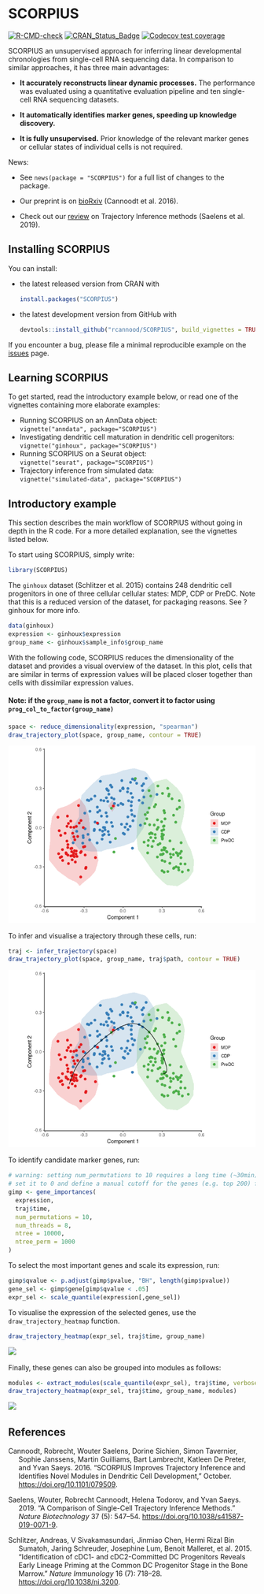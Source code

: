 
# SCORPIUS

<!-- badges: start -->

[![R-CMD-check](https://github.com/rcannood/SCORPIUS/actions/workflows/R-CMD-check.yaml/badge.svg)](https://github.com/rcannood/SCORPIUS/actions/workflows/R-CMD-check.yaml)
[![CRAN_Status_Badge](https://www.r-pkg.org/badges/version/SCORPIUS)](https://cran.r-project.org/package=SCORPIUS)
[![Codecov test
coverage](https://codecov.io/gh/rcannood/SCORPIUS/branch/master/graph/badge.svg)](https://app.codecov.io/gh/rcannood/SCORPIUS?branch=master)
<!-- badges: end -->

SCORPIUS an unsupervised approach for inferring linear developmental
chronologies from single-cell RNA sequencing data. In comparison to
similar approaches, it has three main advantages:

-   **It accurately reconstructs linear dynamic processes.** The
    performance was evaluated using a quantitative evaluation pipeline
    and ten single-cell RNA sequencing datasets.

-   **It automatically identifies marker genes, speeding up knowledge
    discovery.**

-   **It is fully unsupervised.** Prior knowledge of the relevant marker
    genes or cellular states of individual cells is not required.

News:

-   See `news(package = "SCORPIUS")` for a full list of changes to the
    package.

-   Our preprint is on
    [bioRxiv](https://biorxiv.org/content/early/2016/10/07/079509)
    (Cannoodt et al. 2016).

-   Check out our [review](https://dx.doi.org/10.1038/s41587-019-0071-9)
    on Trajectory Inference methods (Saelens et al. 2019).

## Installing SCORPIUS

You can install:

-   the latest released version from CRAN with

    ``` r
    install.packages("SCORPIUS")
    ```

-   the latest development version from GitHub with

    ``` r
    devtools::install_github("rcannood/SCORPIUS", build_vignettes = TRUE)
    ```

If you encounter a bug, please file a minimal reproducible example on
the [issues](https://github.com/rcannood/SCORPIUS/issues) page.

## Learning SCORPIUS

To get started, read the introductory example below, or read one of the
vignettes containing more elaborate examples:

-   Running SCORPIUS on an AnnData object:  
    `vignette("anndata", package="SCORPIUS")`
-   Investigating dendritic cell maturation in dendritic cell
    progenitors:  
    `vignette("ginhoux", package="SCORPIUS")`
-   Running SCORPIUS on a Seurat object:  
    `vignette("seurat", package="SCORPIUS")`
-   Trajectory inference from simulated data:  
    `vignette("simulated-data", package="SCORPIUS")`

## Introductory example

This section describes the main workflow of SCORPIUS without going in
depth in the R code. For a more detailed explanation, see the vignettes
listed below.

To start using SCORPIUS, simply write:

``` r
library(SCORPIUS)
```

The `ginhoux` dataset (Schlitzer et al. 2015) contains 248 dendritic
cell progenitors in one of three cellular cellular states: MDP, CDP or
PreDC. Note that this is a reduced version of the dataset, for packaging
reasons. See ?ginhoux for more info.

``` r
data(ginhoux)
expression <- ginhoux$expression
group_name <- ginhoux$sample_info$group_name
```

With the following code, SCORPIUS reduces the dimensionality of the
dataset and provides a visual overview of the dataset. In this plot,
cells that are similar in terms of expression values will be placed
closer together than cells with dissimilar expression values.

#### Note: if the `group_name` is not a factor, convert it to factor using `prog_col_to_factor(group_name)`

``` r
space <- reduce_dimensionality(expression, "spearman")
draw_trajectory_plot(space, group_name, contour = TRUE)
```

![](man/figures/README_reduce_dimensionality-1.png)<!-- -->

To infer and visualise a trajectory through these cells, run:

``` r
traj <- infer_trajectory(space)
draw_trajectory_plot(space, group_name, traj$path, contour = TRUE)
```

![](man/figures/README_infer_trajectory-1.png)<!-- -->

To identify candidate marker genes, run:

``` r
# warning: setting num_permutations to 10 requires a long time (~30min) to run!
# set it to 0 and define a manual cutoff for the genes (e.g. top 200) for a much shorter execution time.
gimp <- gene_importances(
  expression, 
  traj$time, 
  num_permutations = 10, 
  num_threads = 8, 
  ntree = 10000,
  ntree_perm = 1000
) 
```

To select the most important genes and scale its expression, run:

``` r
gimp$qvalue <- p.adjust(gimp$pvalue, "BH", length(gimp$pvalue))
gene_sel <- gimp$gene[gimp$qvalue < .05]
expr_sel <- scale_quantile(expression[,gene_sel])
```

To visualise the expression of the selected genes, use the
`draw_trajectory_heatmap` function.

``` r
draw_trajectory_heatmap(expr_sel, traj$time, group_name)
```

![](man/figures/README_visualise_tafs-1.png)<!-- -->

Finally, these genes can also be grouped into modules as follows:

``` r
modules <- extract_modules(scale_quantile(expr_sel), traj$time, verbose = F)
draw_trajectory_heatmap(expr_sel, traj$time, group_name, modules)
```

![](man/figures/README_moduled_tafs-1.png)<!-- -->

## References

<div id="refs" class="references csl-bib-body hanging-indent">

<div id="ref-Cannoodt2016" class="csl-entry">

Cannoodt, Robrecht, Wouter Saelens, Dorine Sichien, Simon Tavernier,
Sophie Janssens, Martin Guilliams, Bart Lambrecht, Katleen De Preter,
and Yvan Saeys. 2016. “SCORPIUS Improves Trajectory Inference and
Identifies Novel Modules in Dendritic Cell Development,” October.
<https://doi.org/10.1101/079509>.

</div>

<div id="ref-Saelens2019" class="csl-entry">

Saelens, Wouter, Robrecht Cannoodt, Helena Todorov, and Yvan Saeys.
2019. “A Comparison of Single-Cell Trajectory Inference Methods.”
*Nature Biotechnology* 37 (5): 547–54.
<https://doi.org/10.1038/s41587-019-0071-9>.

</div>

<div id="ref-Schlitzer2015" class="csl-entry">

Schlitzer, Andreas, V Sivakamasundari, Jinmiao Chen, Hermi Rizal Bin
Sumatoh, Jaring Schreuder, Josephine Lum, Benoit Malleret, et al. 2015.
“Identification of <span class="nocase">cDC</span>1- and <span
class="nocase">cDC</span>2-Committed DC Progenitors Reveals Early
Lineage Priming at the Common DC Progenitor Stage in the Bone Marrow.”
*Nature Immunology* 16 (7): 718–28. <https://doi.org/10.1038/ni.3200>.

</div>

</div>
